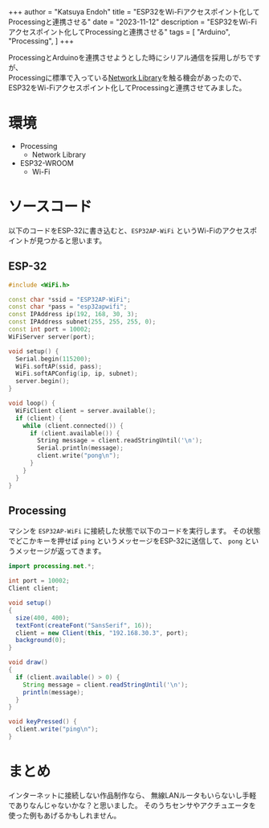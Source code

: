 +++
author = "Katsuya Endoh"
title = "ESP32をWi-Fiアクセスポイント化してProcessingと連携させる"
date = "2023-11-12"
description = "ESP32をWi-Fiアクセスポイント化してProcessingと連携させる"
tags = [
    "Arduino",
    "Processing",
]
+++

<!--more-->

ProcessingとArduinoを連携させようとした時にシリアル通信を採用しがちですが、<br>
Processingに標準で入っている[Network Library](https://processing.org/reference/libraries/net/index.html)を触る機会があったので、<br>
ESP32をWi-Fiアクセスポイント化してProcessingと連携させてみました。

# 環境

- Processing
    - Network Library
- ESP32-WROOM
    - Wi-Fi

# ソースコード

以下のコードをESP-32に書き込むと、`ESP32AP-WiFi` というWi-Fiのアクセスポイントが見つかると思います。

## ESP-32

```cpp
#include <WiFi.h>

const char *ssid = "ESP32AP-WiFi";
const char *pass = "esp32apwifi";
const IPAddress ip(192, 168, 30, 3);
const IPAddress subnet(255, 255, 255, 0);
const int port = 10002;
WiFiServer server(port);

void setup() {
  Serial.begin(115200);
  WiFi.softAP(ssid, pass);
  WiFi.softAPConfig(ip, ip, subnet);
  server.begin();
}

void loop() {
  WiFiClient client = server.available();
  if (client) {
    while (client.connected()) {
      if (client.available()) {
        String message = client.readStringUntil('\n');
        Serial.println(message);
        client.write("pong\n");
      }
    }
  }
}
```

## Processing

マシンを `ESP32AP-WiFi` に接続した状態で以下のコードを実行します。
その状態でどこかキーを押せば `ping` というメッセージをESP-32に送信して、
`pong` というメッセージが返ってきます。

```java
import processing.net.*;

int port = 10002;
Client client;

void setup()
{
  size(400, 400);
  textFont(createFont("SansSerif", 16));
  client = new Client(this, "192.168.30.3", port);
  background(0);
}

void draw()
{
  if (client.available() > 0) {
    String message = client.readStringUntil('\n');
    println(message);
  }
}

void keyPressed() {
  client.write("ping\n");
}
```

# まとめ

インターネットに接続しない作品制作なら、
無線LANルータもいらないし手軽でありなんじゃないかな？と思いました。
そのうちセンサやアクチュエータを使った例もあげるかもしれません。

